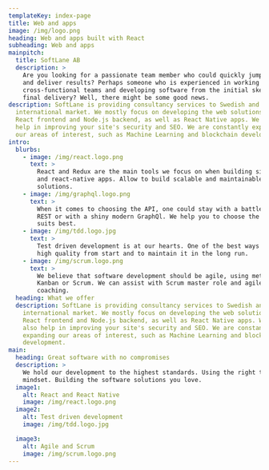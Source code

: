 ```yaml
---
templateKey: index-page
title: Web and apps
image: /img/logo.png
heading: Web and apps built with React
subheading: Web and apps
mainpitch:
  title: SoftLane AB
  description: >
    Are you looking for a passionate team member who could quickly jump onboard
    and deliver results? Perhaps someone who is experienced in working with
    cross-functional teams and developing software from the initial sketch to a
    final delivery? Well, there might be some good news.
description: SoftLane is providing consultancy services to Swedish and
  international market. We mostly focus on developing the web solutions with
  React frontend and Node.js backend, as well as React Native apps. We can also
  help in improving your site's security and SEO. We are constantly expanding
  our areas of interest, such as Machine Learning and blockchain development.
intro:
  blurbs:
    - image: /img/react.logo.png
      text: >
        React and Redux are the main tools we focus on when building single-page
        and react-native apps. Allow to build scalable and maintainable
        solutions.
    - image: /img/graphql.logo.png
      text: >
        When it comes to choosing the API, one could stay with a battle-tested
        REST or with a shiny modern GraphQl. We help you to choose the one that
        suits best.
    - image: /img/tdd.logo.jpg
      text: >
        Test driven development is at our hearts. One of the best ways to ensure
        high quality from start and to maintain it in the long run.
    - image: /img/scrum.logo.png
      text: >
        We believe that software development should be agile, using methods like
        Kanban or Scrum. We can assist with Scrum master role and agile
        coaching.
  heading: What we offer
  description: SoftLane is providing consultancy services to Swedish and
    international market. We mostly focus on developing the web solutions with
    React frontend and Node.js backend, as well as React Native apps. We can
    also help in improving your site's security and SEO. We are constantly
    expanding our areas of interest, such as Machine Learning and blockchain
    development.
main:
  heading: Great software with no compromises
  description: >
    We hold our development to the highest standards. Using the right tools and
    mindset. Building the software solutions you love.
  image1:
    alt: React and React Native
    image: /img/react.logo.png
  image2:
    alt: Test driven development
    image: /img/tdd.logo.jpg

  image3:
    alt: Agile and Scrum
    image: /img/scrum.logo.png
---
```


